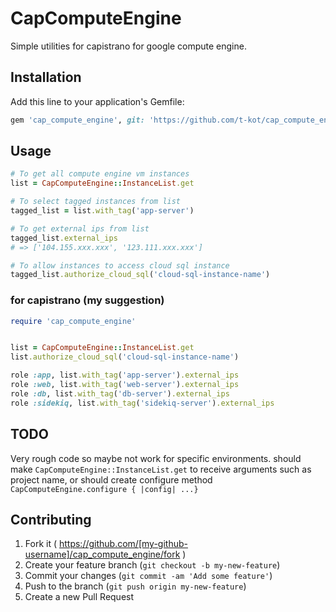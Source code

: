 # CapComputeEngine

Simple utilities for capistrano for google compute engine.

## Installation

Add this line to your application's Gemfile:

```ruby
gem 'cap_compute_engine', git: 'https://github.com/t-kot/cap_compute_engine', require: false
```

## Usage


```ruby
# To get all compute engine vm instances
list = CapComputeEngine::InstanceList.get

# To select tagged instances from list
tagged_list = list.with_tag('app-server')

# To get external ips from list
tagged_list.external_ips
# => ['104.155.xxx.xxx', '123.111.xxx.xxx']

# To allow instances to access cloud sql instance
tagged_list.authorize_cloud_sql('cloud-sql-instance-name')

```


### for capistrano (my suggestion)

```ruby
require 'cap_compute_engine'


list = CapComputeEngine::InstanceList.get
list.authorize_cloud_sql('cloud-sql-instance-name')

role :app, list.with_tag('app-server').external_ips
role :web, list.with_tag('web-server').external_ips
role :db, list.with_tag('db-server').external_ips
role :sidekiq, list.with_tag('sidekiq-server').external_ips

```

## TODO

Very rough code so maybe not work for specific environments.
should make `CapComputeEngine::InstanceList.get` to receive arguments such as project name, or should create configure method `CapComputeEngine.configure { |config| ...}`


## Contributing

1. Fork it ( https://github.com/[my-github-username]/cap_compute_engine/fork )
2. Create your feature branch (`git checkout -b my-new-feature`)
3. Commit your changes (`git commit -am 'Add some feature'`)
4. Push to the branch (`git push origin my-new-feature`)
5. Create a new Pull Request
